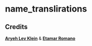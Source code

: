 # name_translirations
<h2> Credits </h2>

<b>[Aryeh Lev Klein](https://github.com/aryehlev)</b> & <b>[Etamar Romano](https://github.com/EtamarRomano)</b>

